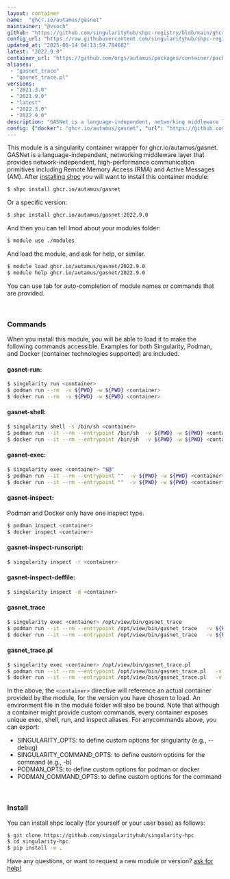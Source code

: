 ```yaml
---
layout: container
name:  "ghcr.io/autamus/gasnet"
maintainer: "@vsoch"
github: "https://github.com/singularityhub/shpc-registry/blob/main/ghcr.io/autamus/gasnet/container.yaml"
config_url: "https://raw.githubusercontent.com/singularityhub/shpc-registry/main/ghcr.io/autamus/gasnet/container.yaml"
updated_at: "2025-08-14 04:13:59.784682"
latest: "2022.9.0"
container_url: "https://github.com/orgs/autamus/packages/container/package/gasnet"
aliases:
 - "gasnet_trace"
 - "gasnet_trace.pl"
versions:
 - "2021.3.0"
 - "2021.9.0"
 - "latest"
 - "2022.3.0"
 - "2022.9.0"
description: "GASNet is a language-independent, networking middleware layer that provides network-independent, high-performance communication primitives including Remote Memory Access (RMA) and Active Messages (AM)."
config: {"docker": "ghcr.io/autamus/gasnet", "url": "https://github.com/orgs/autamus/packages/container/package/gasnet", "maintainer": "@vsoch", "description": "GASNet is a language-independent, networking middleware layer that provides network-independent, high-performance communication primitives including Remote Memory Access (RMA) and Active Messages (AM).", "latest": {"2022.9.0": "sha256:ae4e45831d01f149c1e49066fb40e023da3e6a618ce21b7cedd1d84c9941db18"}, "tags": {"2021.3.0": "sha256:d47d6fda408012c29949a208ef7b714f50fb695735e603ce6258071396a6a9fb", "2021.9.0": "sha256:cb5e93afa7e118bf9d18bc16a036f6ff801806fb0c136efa1cd274ad458b43b7", "latest": "sha256:ae4e45831d01f149c1e49066fb40e023da3e6a618ce21b7cedd1d84c9941db18", "2022.3.0": "sha256:8d634577188c013159ac897b5c2b42ab889faa1e3470dfe3884179587ce3d3da", "2022.9.0": "sha256:ae4e45831d01f149c1e49066fb40e023da3e6a618ce21b7cedd1d84c9941db18"}, "aliases": {"gasnet_trace": "/opt/view/bin/gasnet_trace", "gasnet_trace.pl": "/opt/view/bin/gasnet_trace.pl"}}
---
```


This module is a singularity container wrapper for ghcr.io/autamus/gasnet.
GASNet is a language-independent, networking middleware layer that provides network-independent, high-performance communication primitives including Remote Memory Access (RMA) and Active Messages (AM).
After [installing shpc](#install) you will want to install this container module:


```bash
$ shpc install ghcr.io/autamus/gasnet
```

Or a specific version:

```bash
$ shpc install ghcr.io/autamus/gasnet:2022.9.0
```

And then you can tell lmod about your modules folder:

```bash
$ module use ./modules
```

And load the module, and ask for help, or similar.

```bash
$ module load ghcr.io/autamus/gasnet/2022.9.0
$ module help ghcr.io/autamus/gasnet/2022.9.0
```

You can use tab for auto-completion of module names or commands that are provided.

<br>

### Commands

When you install this module, you will be able to load it to make the following commands accessible.
Examples for both Singularity, Podman, and Docker (container technologies supported) are included.

#### gasnet-run:

```bash
$ singularity run <container>
$ podman run --rm  -v ${PWD} -w ${PWD} <container>
$ docker run --rm  -v ${PWD} -w ${PWD} <container>
```

#### gasnet-shell:

```bash
$ singularity shell -s /bin/sh <container>
$ podman run --it --rm --entrypoint /bin/sh  -v ${PWD} -w ${PWD} <container>
$ docker run --it --rm --entrypoint /bin/sh  -v ${PWD} -w ${PWD} <container>
```

#### gasnet-exec:

```bash
$ singularity exec <container> "$@"
$ podman run --it --rm --entrypoint ""  -v ${PWD} -w ${PWD} <container> "$@"
$ docker run --it --rm --entrypoint ""  -v ${PWD} -w ${PWD} <container> "$@"
```

#### gasnet-inspect:

Podman and Docker only have one inspect type.

```bash
$ podman inspect <container>
$ docker inspect <container>
```

#### gasnet-inspect-runscript:

```bash
$ singularity inspect -r <container>
```

#### gasnet-inspect-deffile:

```bash
$ singularity inspect -d <container>
```


#### gasnet_trace

```bash
$ singularity exec <container> /opt/view/bin/gasnet_trace
$ podman run --it --rm --entrypoint /opt/view/bin/gasnet_trace   -v ${PWD} -w ${PWD} <container> -c " $@"
$ docker run --it --rm --entrypoint /opt/view/bin/gasnet_trace   -v ${PWD} -w ${PWD} <container> -c " $@"
```


#### gasnet_trace.pl

```bash
$ singularity exec <container> /opt/view/bin/gasnet_trace.pl
$ podman run --it --rm --entrypoint /opt/view/bin/gasnet_trace.pl   -v ${PWD} -w ${PWD} <container> -c " $@"
$ docker run --it --rm --entrypoint /opt/view/bin/gasnet_trace.pl   -v ${PWD} -w ${PWD} <container> -c " $@"
```



In the above, the `<container>` directive will reference an actual container provided
by the module, for the version you have chosen to load. An environment file in the
module folder will also be bound. Note that although a container
might provide custom commands, every container exposes unique exec, shell, run, and
inspect aliases. For anycommands above, you can export:

 - SINGULARITY_OPTS: to define custom options for singularity (e.g., --debug)
 - SINGULARITY_COMMAND_OPTS: to define custom options for the command (e.g., -b)
 - PODMAN_OPTS: to define custom options for podman or docker
 - PODMAN_COMMAND_OPTS: to define custom options for the command

<br>

### Install

You can install shpc locally (for yourself or your user base) as follows:

```bash
$ git clone https://github.com/singularityhub/singularity-hpc
$ cd singularity-hpc
$ pip install -e .
```

Have any questions, or want to request a new module or version? [ask for help!](https://github.com/singularityhub/singularity-hpc/issues)
